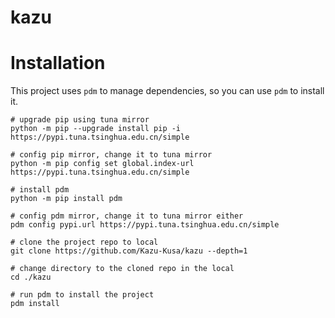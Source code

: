 # kazu

# Installation

This project uses `pdm` to manage dependencies, so you can use `pdm` to install it.
```shell
# upgrade pip using tuna mirror
python -m pip --upgrade install pip -i https://pypi.tuna.tsinghua.edu.cn/simple

# config pip mirror, change it to tuna mirror
python -m pip config set global.index-url https://pypi.tuna.tsinghua.edu.cn/simple

# install pdm
python -m pip install pdm

# config pdm mirror, change it to tuna mirror either
pdm config pypi.url https://pypi.tuna.tsinghua.edu.cn/simple

# clone the project repo to local
git clone https://github.com/Kazu-Kusa/kazu --depth=1

# change directory to the cloned repo in the local
cd ./kazu

# run pdm to install the project
pdm install
```
